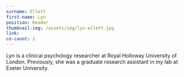 ```yaml
---
surname: Ellett
first-name: Lyn
position: Reader
thumbnail-img: /assets/img/lyn-ellett.jpg
link: 
co-count: 1
---
```


Lyn is a clinical psychology researcher at Royal Holloway University of London. Previously, she was a graduate research assistant in my lab at Exeter University. 





